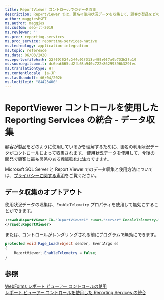 ```yaml
---
title: ReportViewer コントロールでのデータ収集
description: ReportViewer では、匿名の使用状況データを収集して、顧客が製品をどのように使用しているかを把握し、顧客にとって最も関連性の高い機能強化に開発の重点を置くことができます。
author: maggiesMSFT
ms.author: maggies
ms.custom: seo-lt-2019
ms.reviewer: ''
ms.prod: reporting-services
ms.prod_service: reporting-services-native
ms.technology: application-integration
ms.topic: reference
ms.date: 06/03/2020
ms.openlocfilehash: 22f693824c244e02f313e488a067a0b732b2fa10
ms.sourcegitcommit: dc6ea6665cd2fb58a940c722e86299396b329fec
ms.translationtype: HT
ms.contentlocale: ja-JP
ms.lasthandoff: 06/04/2020
ms.locfileid: "84423400"
---
```

# <a name="integrate-reporting-services-using-reportviewer-controls---data-collection"></a>ReportViewer コントロールを使用した Reporting Services の統合 - データ収集

顧客が製品をどのように使用しているかを理解するために、匿名の利用状況データがコントロールによって収集されます。 使用状況データを使用して、今後の開発で顧客に最も関係のある機能強化に注力できます。

Microsoft SQL Server と Report Viewer でのデータ収集と使用方法については、[プライバシーに関する声明](https://go.microsoft.com/fwlink/?LinkID=868444)をご覧ください。

## <a name="opting-out-of-data-collection"></a>データ収集のオプトアウト

使用状況データの収集は、```EnableTelemetry``` プロパティを使用して無効にすることができます。

```xml
<rsweb:ReportViewer ID="ReportViewer1" runat="server" EnableTelemetry="false">
</rsweb:ReportViewer>
```

または、コントロールがレンダリングされる前にプログラムで無効にできます。
    
```csharp
protected void Page_Load(object sender, EventArgs e)
{
    ReportViewer1.EnableTelemetry = false;
}
```
## <a name="see-also"></a>参照

[WebForms レポート ビューアー コントロールの使用](../../reporting-services/application-integration/using-the-webforms-reportviewer-control.md)  
[レポート ビューアー コントロールを使用した Reporting Services の統合](../../reporting-services/application-integration/integrating-reporting-services-using-reportviewer-controls.md) 



